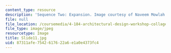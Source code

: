 ```yaml
---
content_type: resource
description: 'Sequence Two: Expansion. Image courtesy of Naveem Mowlah.'
file: null
file_location: /coursemedia/4-184-architectural-design-workshop-collage-method-and-form-spring-2004/87311afe7542617622a6e1a0e4373fc4_Slide11.jpg
file_type: image/jpeg
resourcetype: Image
title: Slide11.jpg
uid: 87311afe-7542-6176-22a6-e1a0e4373fc4
---
```

